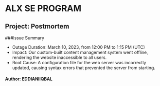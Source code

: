 
# ALX SE PROGRAM

## Project: Postmortem

###Issue Summary

- Outage Duration: March 10, 2023, from 12:00 PM to 1:15 PM (UTC)
- Impact: Our custom-built content management system went offline, rendering the website inaccessible to all users.
- Root Cause: A configuration file for the web server was incorrectly updated, causing syntax errors that prevented the server from starting.

#### Author: EDDIANIIQBAL
